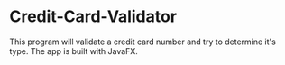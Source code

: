# Credit-Card-Validator

This program will validate a credit card number and try to determine it's type. The app is built with JavaFX.
